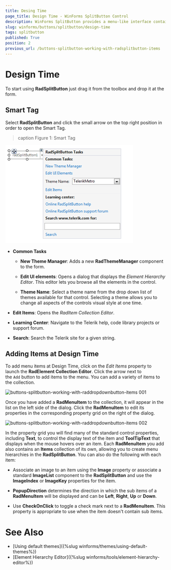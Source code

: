 ```yaml
---
title: Desing Time
page_title: Design Time - WinForms SplitButton Control
description: WinForms SplitButton provides a menu-like interface contained within a button that can be placed anywhere on a form.
slug: winforms/buttons/splitbutton/design-time
tags: splitbutton
published: True
position: 2 
previous_url: /buttons-splitbutton-working-with-radsplitbutton-items
---
```


# Design Time

To start using __RadSplitButton__ just drag it from the toolbox and drop it at the form.

## Smart Tag

Select __RadSplitButton__ and click the small arrow on the top right position in order to open the Smart Tag.

>caption Figure 1: Smart Tag

![buttons-splitbutton-desing-time 001](images/buttons-splitbutton-design-time001.png)

* __Common Tasks__

	* __New Theme Manager__: Adds a new __RadThemeManager__ component to the form.

	* __Edit UI elements__: Opens a dialog that displays the *Element Hierarchy Editor*. This editor lets you browse all the elements in the control.

	* __Theme Name__: Select a theme name from the drop down list of themes available for that control. Selecting a theme allows you to change all aspects of the controls visual style at one time.

* __Edit Items__: Opens the *RadItem Collection Editor*.

* __Learning Center__: Navigate to the Telerik help, code library projects or support forum.

* __Search__: Search the Telerik site for a given string.

## Adding Items at Design Time 

To add menu items at Design Time, click on the *Edit Items* property to launch the __RadElement Collection Editor__. Click the arrow next to the `Add` button to add items to the menu. You can add a variety of items to the collection.

![buttons-splitbutton-working-with-raddropdownbutton-items 001](images/buttons-splitbutton-working-with-raddropdownbutton-items001.png)

Once you have added a __RadMenuItem__ to the collection, it will appear in the list on the left side of the dialog. Click the __RadMenuItem__ to edit its properties in the corresponding property grid on the right of the dialog.

![buttons-splitbutton-working-with-raddropdownbutton-items 002](images/buttons-splitbutton-working-with-raddropdownbutton-items002.png)

In the property grid you will find many of the standard control properties, including __Text__, to control the display text of the item and __ToolTipText__ that displays when the mouse hovers over an item. Each __RadMenuItem__ you add also contains an __Items__ collection of its own, allowing you to create menu hierarchies in the __RadSplitButton__. You can also do the following with each item:

* Associate an image to an item using the __Image__ property or associate a standard __ImageList__ component to the __RadSplitButton__ and use the __ImageIndex__ or __ImageKey__ properties for the item. 

* __PopupDirection__ determines the direction in which the sub items of a __RadMenuItem__ will be displayed and can be __Left__, __Right__, __Up__ or __Down__.

* Use __CheckOnClick__ to toggle a check mark next to a __RadMenuItem__. This property is appropriate to use when the item doesn't contain sub items.


# See Also
* [Using default themes]({%slug winforms/themes/using-default-themes%})
* [Element Hierarchy Editor]({%slug winforms/tools/element-hierarchy-editor%})